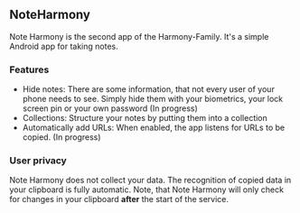 ## NoteHarmony
Note Harmony is the second app of the Harmony-Family. It's a simple Android app for taking notes.

### Features
- Hide notes: There are some information, that not every user of your phone needs to see. Simply hide them with your biometrics, your lock screen pin or your own password (In progress)
- Collections: Structure your notes by putting them into a collection
- Automatically add URLs: When enabled, the app listens for URLs to be copied. (In progress)

### User privacy
Note Harmony does not collect your data. The recognition of copied data in your clipboard is fully automatic. Note, that Note Harmony will only check for changes in your clipboard **after** the start of the service.
